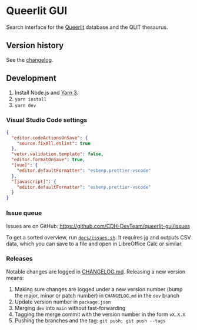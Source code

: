 # Queerlit GUI

Search interface for the [Queerlit](https://queerlit.dh.gu.se/) database and the QLIT thesaurus.

## Version history

See the [changelog](CHANGELOG.md).

## Development

1. Install Node.js and [Yarn 3](https://yarnpkg.com/getting-started/install).
2. `yarn install`
3. `yarn dev`

### Visual Studio Code settings

```json
{
  "editor.codeActionsOnSave": {
    "source.fixAll.eslint": true
  },
  "vetur.validation.template": false,
  "editor.formatOnSave": true,
  "[vue]": {
    "editor.defaultFormatter": "esbenp.prettier-vscode"
  },
  "[javascript]": {
    "editor.defaultFormatter": "esbenp.prettier-vscode"
  }
}
```

### Issue queue

Issues are on GitHub: https://github.com/CDH-DevTeam/queerlit-gui/issues

To get a sorted overview, run [`docs/issues.sh`](docs/issues.sh). It requires [jq](https://stedolan.github.io/jq/) and outputs CSV data, which you can save to a file and open in LibreOffice Calc or similar.

### Releases

Notable changes are logged in [CHANGELOG.md](CHANGELOG.md). Releasing a new version means:

1. Making sure changes are logged under a new version number (bump the major, minor or patch number) in `CHANGELOG.md` in the `dev` branch
2. Update version number in `package.json`
3. Merging `dev` into `main` without fast-forwarding
4. Tagging the merge commit with the version number in the form `vX.X.X`
5. Pushing the branches and the tag: `git push; git push --tags`
